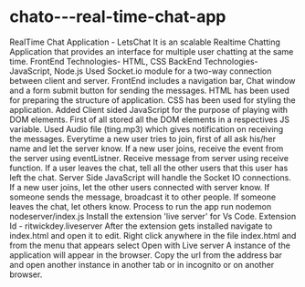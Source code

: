 # chato---real-time-chat-app
RealTime Chat Application - LetsChat
It is an scalable Realtime Chatting Application that provides an interface for multiple user chatting at the same time.
FrontEnd Technologies- HTML, CSS
BackEnd Technologies- JavaScript, Node.js
Used Socket.io module for a two-way connection between client and server.
FrontEnd includes a navigation bar, Chat window and a form submit button for sending the messages.
HTML has been used for preparing the structure of application.
CSS has been used for styling the application.
Added Client sided JavaScript for the purpose of playing with DOM elements.
First of all stored all the DOM elements in a respectives JS variable.
Used Audio file (ting.mp3) which gives notification on receiving the messages.
Everytime a new user tries to join, first of all ask his/her name and let the server know.
If a new user joins, receive the event from the server using eventListner.
Receive message from server using receive function.
If a user leaves the chat, tell all the other users that this user has left the chat.
Server Side JavaScript will handle the Socket IO connections.
If a new user joins, let the other users connected with server know.
If someone sends the message, broadcast it to other people.
If someone leaves the chat, let others know.
Process to run the app
run nodemon nodeserver/index.js
Install the extension 'live server' for Vs Code. Extension Id - ritwickdey.liveserver
After the extension gets installed navigate to index.html and open it to edit.
Right click anywhere in the file index.html and from the menu that appears select Open with Live server
A instance of the application will appear in the browser.
Copy the url from the address bar and open another instance in another tab or in incognito or on another browser.
